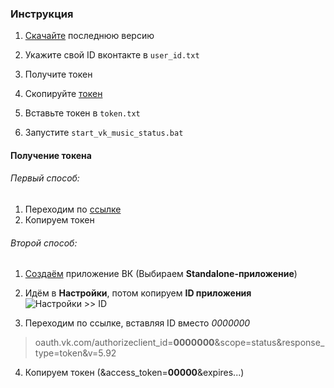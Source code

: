 ### Инструкция

1. [Скачайте](https://github.com/WILDDIP/VKMUSICBOT-RPC/releases "Скачайте") последнюю версию

2. Укажите свой ID вконтакте в `user_id.txt`

3. Получите токен

4. Скопируйте [токен]([2] "токен")

5. Вставьте токен в `token.txt`

6. Запустите `start_vk_music_status.bat`

#### Получение токена
###### Первый способ:
1. Переходим по [ссылке](https://oauth.vk.com/authorize?client_id=6829848&scope=status&response_type=token&v=5.92 "ссылке")
2. Копируем токен

###### Второй способ:
1. [Создаём](https://vk.com/editapp?act=create "Создаём") приложение ВК (Выбираем **Standalone-приложение**)

2. Идём в **Настройки**, потом копируем **ID приложения**
![Настройки >> ID](https://i.imgur.com/FcrG3X1.png "Настройки >> ID")

3. Переходим по ссылке, вставляя ID вместо *0000000*
>oauth.vk.com/authorizeclient_id=**0000000**&scope=status&response_type=token&v=5.92

4. Копируем токен (&access_token=**00000**&expires...)

